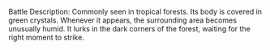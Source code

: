 Battle Description:
Commonly seen in tropical forests. Its body is covered in green crystals. Whenever it appears, the surrounding area becomes unusually humid. It lurks in the dark corners of the forest, waiting for the right moment to strike.